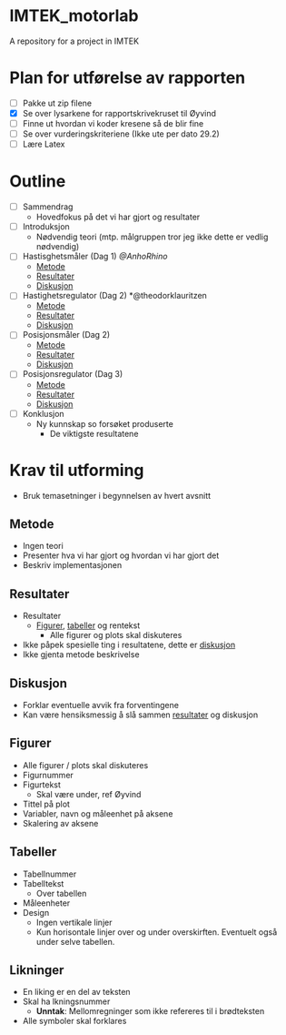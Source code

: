 # IMTEK_motorlab
A repository for a project in IMTEK

# Plan for utførelse av rapporten

- [ ] Pakke ut zip filene
- [X] Se over lysarkene for rapportskrivekruset til Øyvind
- [ ] Finne ut hvordan vi koder kresene så de blir fine
- [ ] Se over vurderingskriteriene (Ikke ute per dato 29.2)
- [ ] Lære Latex

# Outline

- [ ] Sammendrag
    - Hovedfokus på det vi har gjort og resultater
- [ ] Introduksjon
    - Nødvendig teori (mtp. målgruppen tror jeg ikke dette er vedlig nødvendig)
- [ ] Hastisghetsmåler (Dag 1) *@AnhoRhino*
    - [Metode](#metode)
    - [Resultater](#resultater)
    - [Diskusjon](#diskusjon)
- [ ] Hastighetsregulator (Dag 2) *@theodorklauritzen
    - [Metode](#metode)
    - [Resultater](#resultater)
    - [Diskusjon](#diskusjon)
- [ ] Posisjonsmåler (Dag 2)
    - [Metode](#metode)
    - [Resultater](#resultater)
    - [Diskusjon](#diskusjon)
- [ ] Posisjonsregulator (Dag 3)
    - [Metode](#metode)
    - [Resultater](#resultater)
    - [Diskusjon](#diskusjon)
- [ ] Konklusjon
    - Ny kunnskap so forsøket produserte
        - De viktigste resultatene
    

# Krav til utforming

- Bruk temasetninger i begynnelsen av hvert avsnitt

## Metode
- Ingen teori
- Presenter hva vi har gjort og hvordan vi har gjort det
- Beskriv implementasjonen

## Resultater
- Resultater
    - [Figurer](#figurer), [tabeller](#tabeller) og rentekst
        - Alle figurer og plots skal diskuteres
- Ikke påpek spesielle ting i resultatene, dette er [diskusjon](#diskusjon)
- Ikke gjenta metode beskrivelse

## Diskusjon
- Forklar eventuelle avvik fra forventingene
- Kan være hensiksmessig å slå sammen [resultater](#resultater) og diskusjon

## Figurer
- Alle figurer / plots skal diskuteres
- Figurnummer
- Figurtekst
    - Skal være under, ref Øyvind
- Tittel på plot
- Variabler, navn og måleenhet på aksene
- Skalering av aksene

## Tabeller
- Tabellnummer
- Tabelltekst
    - Over tabellen
- Måleenheter
- Design
    - Ingen vertikale linjer
    - Kun horisontale linjer over og under overskirften. Eventuelt også under selve tabellen.

## Likninger
- En liking er en del av teksten
- Skal ha lkningsnummer
    - **Unntak**: Mellomregninger som ikke refereres til i brødteksten
- Alle symboler skal forklares